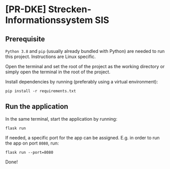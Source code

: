 # [PR-DKE] Strecken-Informationssystem SIS

## Prerequisite

```Python 3.8``` and ```pip``` (usually already bundled with Python) are needed to run this project. Instructions are Linux specific.

Open the terminal and set the root of the project as the working directory or simply open the terminal in the root of the project. 

Install dependencies by running (preferably using a virtual environment):
```
pip install -r requirements.txt
```

## Run the application

In the same terminal, start the application by running:
```
flask run
```

If needed, a specific port for the app can be assigned.
E.g. in order to run the app on port ```8080```, run:

```
flask run --port=8080
```


Done!

